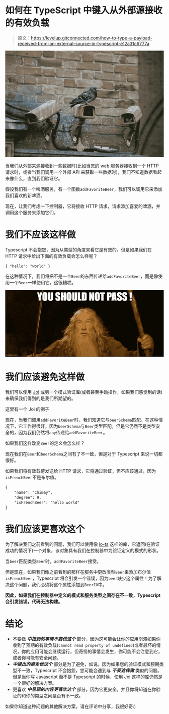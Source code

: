 # 如何在 TypeScript 中键入从外部源接收的有效负载

> 原文：<https://levelup.gitconnected.com/how-to-type-a-payload-received-from-an-external-source-in-typescript-e12a31c6777a>

![](img/ebf28a4e929fb8851891c48744252153.png)

当我们从外部来源接收到一些数据时(比如当您的 web 服务器接收到一个 HTTP 请求时，或者当我们调用一个外部 API 来获取一些数据时)，我们不知道数据看起来像什么，直到我们验证它。

假设我们有一个啤酒服务，有一个函数`addFavoriteBeer`，我们可以调用它来添加我们喜欢的新啤酒。

现在，让我们考虑一下控制器，它将接收 HTTP 请求，请求添加喜爱的啤酒，并调用这个服务来添加它们。

# 我们不应该这样做

Typescript 不会抱怨，因为从类型的角度来看它是有效的。但是如果我们在 HTTP 请求中给出下面的有效负载会怎么样呢？

```
{ "hello": "world" }
```

在这种情况下，我们将把不是一个`Beer`的东西传递给`addFavoriteBeer`，而是像使用一个`Beer`一样使用它。这很糟糕。

![](img/42abd8f95840b39b63b2c348735974d1.png)

# 我们应该避免这样做

我们可以使用 [Joi](https://www.npmjs.com/package/@hapi/joi) 或另一个模式验证库(或者甚至手动操作，如果我们感觉到的话)来确保我们得到的是我们所期望的。

这里有一个 Joi 的例子

现在，当我们调用`addFavoriteBeer`时，我们知道它与`beerSchema`匹配，在这种情况下，它工作得很好，因为`beerSchema`与`Beer`类型匹配。但是它仍然不是类型安全的，因为我们仍然将`any`传递给`addFavoriteBeer`。

如果我们这样改变`Beer`的定义会怎么样？

现在我们在`Beer`和`beerSchema`之间有了不一致，但是对于 Typescript 来说一切都很好。

如果我们将有效载荷发送给 HTTP 请求，它将通过验证，但不应该通过，因为`isFrenchBeer`不是布尔值。

```
{
    "name": "Chimay",
    "degree": 9,
    "isFrenchBeer": "hello world"
}
```

# 我们应该更喜欢这个

为了解决我们之前看到的问题，我们可以使用像 [io-ts](https://www.npmjs.com/package/io-ts) 这样的库，它返回(在验证成功的情况下)一个对象，该对象具有我们在控制器中为验证定义的模式的形状。

当`beer`匹配类型`Beer`时，`addFavoriteBeer`接受。

但是现在，如果我们像之前看到的那样在服务中更改类型`Beer`来添加布尔值`isFrenchBeer`，Typescript 将会引发一个错误，因为`beer`缺少这个属性！为了解决这个问题，我们必须将这个属性添加到`BeerIO`中。

**因此，如果我们在控制器中定义的模式和服务类型之间存在不一致，Typescript 会引发错误，代码无法构建。**

# 结论

*   不要做 ***中提到的事情不要做这个*** 部分，因为这可能会让你的应用崩溃如果你收到了预期的有效负载(`cannot read property of undefined`)或者最坏的情况，你的应用可能会继续运行，但奇怪的事情会发生，你可能不会注意到它，或者你可能有安全问题。
*   ***中提出的避免做这个*** 部分是为了避免，如说。因为如果您的验证模式和预期类型不一致，Typescript 不会抱怨，您可能会遇到与 ***不要这样做*** 类似的问题。但是当你写 Javascript 而不是 Typescript 的时候，使用 Joi 这样的库仍然是一个很好的解决方案。
*   更喜欢 ***中呈现的内容更喜欢这个*** 部分，因为它更安全。并且你将知道在你验证的和你的类型之间是否有不一致。

如果你知道这种问题的其他解决方案，请在评论中分享，我很好奇:)